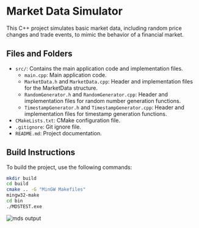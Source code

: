# Market Data Simulator

This C++ project simulates basic market data, including random price changes and trade events, to mimic the behavior of a financial market.

## Files and Folders

- `src/`: Contains the main application code and implementation files.
  - `main.cpp`: Main application code.
  - `MarketData.h` and `MarketData.cpp`: Header and implementation files for the MarketData structure.
  - `RandomGenerator.h` and `RandomGenerator.cpp`: Header and implementation files for random number generation functions.
  - `TimestampGenerator.h` and `TimestampGenerator.cpp`: Header and implementation files for timestamp generation functions.
- `CMakeLists.txt`: CMake configuration file.
- `.gitignore`: Git ignore file.
- `README.md`: Project documentation.

## Build Instructions

To build the project, use the following commands:

```bash
mkdir build
cd build
cmake .. -G "MinGW Makefiles"
mingw32-make
cd bin
./MDSTEST.exe
```

![mds output](https://github.com/Shikhar253/mds-test/assets/55344241/b0284310-82f9-4747-8e19-a8a22a896fed)

